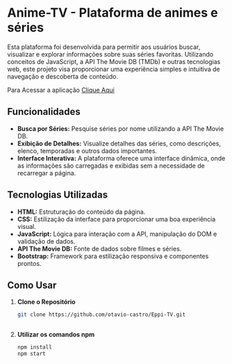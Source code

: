 # Anime-TV - Plataforma de animes e séries

Esta plataforma foi desenvolvida para permitir aos usuários buscar, visualizar e explorar informações sobre suas séries favoritas. Utilizando conceitos de JavaScript, a API The Movie DB (TMDb) e outras tecnologias web, este projeto visa proporcionar uma experiência simples e intuitiva de navegação e descoberta de conteúdo.

Para Acessar a aplicação [Clique Aqui](https://otavio-castro.github.io/Eppi-TV/codigo-fonte/index.html)

## Funcionalidades

- **Busca por Séries:** Pesquise séries por nome utilizando a API The Movie DB.
- **Exibição de Detalhes:** Visualize detalhes das séries, como descrições, elenco, temporadas e outros dados importantes.
- **Interface Interativa:** A plataforma oferece uma interface dinâmica, onde as informações são carregadas e exibidas sem a necessidade de recarregar a página.

## Tecnologias Utilizadas

- **HTML:** Estruturação do conteúdo da página.
- **CSS:** Estilização da interface para proporcionar uma boa experiência visual.
- **JavaScript:** Lógica para interação com a API, manipulação do DOM e validação de dados.
- **API The Movie DB:** Fonte de dados sobre filmes e séries.
- **Bootstrap:** Framework para estilização responsiva e componentes prontos.

## Como Usar

1. **Clone o Repositório**
   ```bash
   git clone https://github.com/otavio-castro/Eppi-TV.git
  
2. **Utilizar os comandos npm**
    ```bash
   npm install
   npm start

